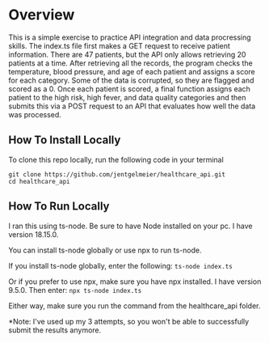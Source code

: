 # Overview

This is a simple exercise to practice API integration and data procressing skills. The index.ts file first makes a GET request to receive patient information. There are 47 patients, but the API only allows retrieving 20 patients at a time. After retrieving all the records, the program checks the temperature, blood pressure, and age of each patient and assigns a score for each category. Some of the data is corrupted, so they are flagged and scored as a 0. Once each patient is scored, a final function assigns each patient to the high risk, high fever, and data quality categories and then submits this via a POST request to an API that evaluates how well the data was processed.

## How To Install Locally

To clone this repo locally, run the following code in your terminal

```
git clone https://github.com/jentgelmeier/healthcare_api.git
cd healthcare_api
```

## How To Run Locally

I ran this using ts-node. Be sure to have Node installed on your pc. I have version 18.15.0. 

You can install ts-node globally or use npx to run ts-node.

If you install ts-node globally, enter the following: ```ts-node index.ts```

Or if you prefer to use npx, make sure you have npx installed. I have version 9.5.0. Then enter: ```npx ts-node index.ts```

Either way, make sure you run the command from the healthcare_api folder.

*Note: I've used up my 3 attempts, so you won't be able to successfully submit the results anymore.